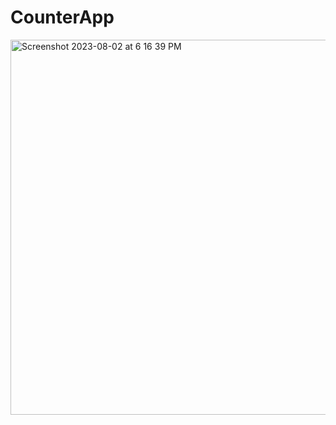 # CounterApp


<img width="600" alt="Screenshot 2023-08-02 at 6 16 39 PM" src="https://github.com/shobhakartiwari/CounterApp/assets/13196077/1222a8f1-cd9f-4b4c-863e-9ae147a59dc9">
